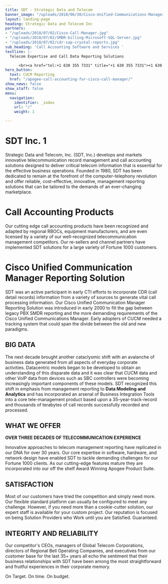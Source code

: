 ```yaml
---
title: SDT - Strategic Data and Telecom
banner_image: "/uploads/2018/06/30/Cisco-Unified-Communications-Manager-data-record-reporting-1.jpg"
layout: landing-page
heading: Strategic Data and Telecom Inc
partners:
- "/uploads/2018/07/02/Cisco-Call-Manager.jpg"
- "/uploads/2018/07/02/SMDR-billing-Microsoft-SQL-Server.jpg"
- "/uploads/2018/07/02/cdr-sap-crystal-reports.jpg"
sub_heading: 'Call Accounting Software and Services '
textline: |-
  Telecom Expertise and Call Data Reporting Solutions

      <br><a href="tel:+1 630 355 7331" title="+1 630 355 7331">+1 630 355 7331</a></br>
hero_button:
  text: CUCM Reporting
  href: "/apogee-call-accounting-for-cisco-call-manager/"
show_news: false
show_staff: false
menu:
  navigation:
    identifier: _index
    url: "/"
    weight: 1

---
```

# SDT Inc. 1

Strategic Data and Telecom, Inc. (SDT, Inc.) develops and markets innovative telecommunication record management and call accounting solutions designed to deliver critical telecom information that is essential for the effective business operations. Founded in 1980, SDT has been dedicated to remain at the forefront of the computer-telephony revolution and offer reliable, cost-effective, innovative, management reporting solutions that can be tailored to the demands of an ever-changing marketplace.

# Call Accounting Products

Our cutting edge call accounting products have been recognized and adapted by regional RBOCs, equipment manufacturers, and are even licensed by a variety of our well-recognized telecommunication management competitors.  Our re-sellers and channel partners have implemented SDT solutions for a large variety of Fortune 1000 customers.

# Cisco Unified Communication Manager Reporting Solution

SDT was an active participant in early CTI efforts to incorporate CDR (call detail records) information from a variety of sources to generate vital call processing information. Our Cisco Unified Communication Manager Reporting Solution  was introduced in early 2000 to fill the gap between legacy PBX SMDR reporting and the more demanding requirements of the Cisco Unified Communications Manager. Early adopters of CUCM needed a tracking system that could span the divide between the old and new paradigms.

## **BIG DATA**

The next decade brought another cataclysmic shift with an avalanche of business data generated from all aspects of everyday corporate activities. Datacentric models began to be developed to obtain an understanding of this disparate data and it was clear that CUCM data and other VoIP data from devices such as SBC controllers were becoming increasingly important components of these models. SDT recognized this shift in emphasis from management reporting to **Data Modeling and Analytics** and has incorporated an arsenal of Business Integration Tools into a core tele-management product based upon a 35–year-track-record and thousands of terabytes of call records successfully recorded and processed.

## WHAT WE OFFER

**OVER THREE DECADES OF TELECOMMUNICATION  EXPERIENCE**

Innovative approaches to telecom management reporting have replicated in our DNA for over 30 years. Our core expertise in software, hardware, and network design have enabled SDT to tackle demanding challenges for our Fortune 1000 clients. As our cutting-edge features mature they are incorporated into our off the shelf Award Winning Apogee Product Suite.

## SATISFACTION

Most of our customers have tried the competition and simply need more. Our flexible standard platform can usually be configured to meet any challenge. However, if you need more than a cookie-cutter solution, our expert staff is available for your custom project.  Our reputation is focused on being Solution Providers who Work until you are Satisfied.  Guaranteed.

## INTEGRITY AND RELIABILITY

Our competitor's CEOs, managers of Global Telecom Corporations, directors of Regional Bell Operating Companies, and executives from our customer base for the last 35+ years all echo the sentiment that their business relationships with SDT have been among the most straightforward and fruitful experiences in their corporate memory.

On Target. On time. On budget.